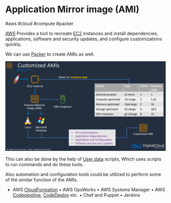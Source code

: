 # Application Mirror image (AMI)
#aws #cloud #compute #packer 

[AWS](Cloud%20Computing/AWS/AWS.md) Provides a tool to recreate [EC2](Cloud%20Computing/AWS/Compute/EC2.md) instances and install dependencies, applications, software and security updates, and configure customizations quickly. 

We can use [Packer](DevOps/IAC/Packer/Packer.md) to create AMIs as well.

![](Attachments/Pasted%20image%2020230305203555.png)



This can also be done by the help of [User data](User%20data) scripts, Which uses scripts to run commands and do these tools.

Also automation and configuration tools could be utilized to perform some of the similar function of the AMIs.

- AWS [CloudFormation](Cloud%20Computing/AWS/Application%20Integration/CloudFormation.md)
• AWS OpsWorks
• AWS Systems Manager
• AWS [Codepipeline](DevOps/CICD/AWS%20Codepipeline), [CodeDeploy](CodeDeploy) etc.
• Chef and Puppet
• Jenkins


